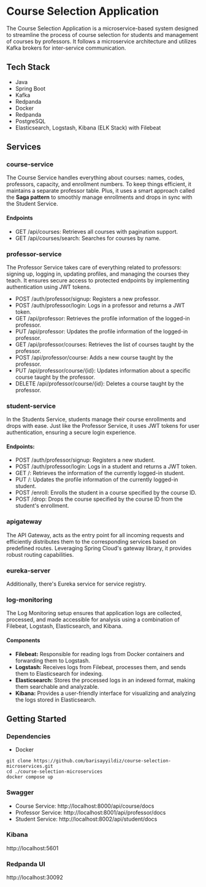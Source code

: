 # Course Selection Application

The Course Selection Application is a microservice-based system designed to streamline the process of course selection for students and management of courses by professors. It follows a microservice architecture and utilizes Kafka brokers for inter-service communication.

## Tech Stack
- Java
- Spring Boot
- Kafka
- Redpanda
- Docker
- Redpanda
- PostgreSQL
- Elasticsearch, Logstash, Kibana (ELK Stack) with Filebeat

## Services
###  course-service
The Course Service handles everything about courses: names, codes, professors, capacity, and enrollment numbers. To keep things efficient, it maintains a separate professor table. Plus, it uses a smart approach called the **Saga pattern** to smoothly manage enrollments and drops in sync with the Student Service.

#### Endpoints
- GET /api/courses: Retrieves all courses with pagination support.
- GET /api/courses/search: Searches for courses by name.

### professor-service
The Professor Service takes care of everything related to professors: signing up, logging in, updating profiles, and managing the courses they teach. It ensures secure access to protected endpoints by implementing authentication using JWT tokens.

- POST /auth/professor/signup: Registers a new professor.
- POST /auth/professor/login: Logs in a professor and returns a JWT token.
- GET /api/professor: Retrieves the profile information of the logged-in professor.
- PUT /api/professor: Updates the profile information of the logged-in professor.
- GET /api/professor/courses: Retrieves the list of courses taught by the professor.
- POST /api/professor/course: Adds a new course taught by the professor.
- PUT /api/professor/course/{id}: Updates information about a specific course taught by the professor.
- DELETE /api/professor/course/{id}: Deletes a course taught by the professor.

### student-service
In the Students Service, students manage their course enrollments and drops with ease. Just like the Professor Service, it uses JWT tokens for user authentication, ensuring a secure login experience.

#### Endpoints:
- POST /auth/professor/signup: Registers a new student.
- POST /auth/professor/login: Logs in a student and returns a JWT token.
- GET /: Retrieves the information of the currently logged-in student.
- PUT /: Updates the profile information of the currently logged-in student.
- POST /enroll: Enrolls the student in a course specified by the course ID.
- POST /drop: Drops the course specified by the course ID from the student's enrollment.

### apigateway
The API Gateway, acts as the entry point for all incoming requests and efficiently distributes them to the corresponding services based on predefined routes. Leveraging Spring Cloud's gateway library, it provides robust routing capabilities.

### eureka-server
Additionally, there's Eureka service for service registry.

### log-monitoring
The Log Monitoring setup ensures that application logs are collected, processed, and made accessible for analysis using a combination of Filebeat, Logstash, Elasticsearch, and Kibana.

#### Components
- **Filebeat:** Responsible for reading logs from Docker containers and forwarding them to Logstash.
- **Logstash:** Receives logs from Filebeat, processes them, and sends them to Elasticsearch for indexing.
- **Elasticsearch:** Stores the processed logs in an indexed format, making them searchable and analyzable.
- **Kibana:** Provides a user-friendly interface for visualizing and analyzing the logs stored in Elasticsearch.

## Getting Started
### Dependencies
- Docker

```
git clone https://github.com/barisayyildiz/course-selection-microservices.git
cd ./course-selection-microservices
docker compose up
```

### Swagger
- Course Service: http://localhost:8000/api/course/docs
- Professor Service: http://localhost:8001/api/professor/docs
- Student Service: http://localhost:8002/api/student/docs

### Kibana
http://localhost:5601


### Redpanda UI
http://localhost:30092
